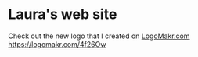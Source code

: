 # Laura's web site

Check out the new logo that I created on <a href="http://logomakr.com" title="Logo Makr">LogoMakr.com</a> https://logomakr.com/4f26Ow
